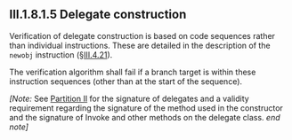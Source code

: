 ## III.1.8.1.5 Delegate construction

Verification of delegate construction is based on code sequences rather than individual instructions. These are detailed in the description of the `newobj` instruction (§[III.4.21](iii.4.21-newobj.md)).

The verification algorithm shall fail if a branch target is within these instruction sequences (other than at the start of the sequence).

_[Note:_ See [Partition II](#todo-missing-hyperlink) for the signature of delegates and a validity requirement regarding the signature of the method used in the constructor and the signature of Invoke and other methods on the delegate class. _end note]_
